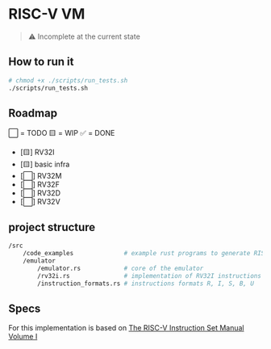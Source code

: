 # RISC-V VM


> :warning: Incomplete at the current state

## How to run it

```sh
# chmod +x ./scripts/run_tests.sh
./scripts/run_tests.sh
```

## Roadmap

⬜️ = TODO
🟨 = WIP
✅ = DONE

* [🟨] RV32I
* [🟨] basic infra
* [⬜️] RV32M
* [⬜️] RV32F
* [⬜️] RV32D
* [⬜️] RV32V


## project structure

```sh
/src
	/code_examples				# example rust programs to generate RISC-V code
	/emulator
		/emulator.rs			# core of the emulator
		/rv32i.rs				# implementation of RV32I instructions
		/instruction_formats.rs	# instructions formats R, I, S, B, U
```

## Specs

For this implementation is based on [The RISC-V Instruction Set Manual Volume I](https://drive.google.com/file/d/1uviu1nH-tScFfgrovvFCrj7Omv8tFtkp/view)